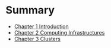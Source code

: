 # Summary

* [Chapter 1 Introduction](chapter1.md)
* [Chapter 2 Computing Infrastructures](./chapter2.md)
* [Chapter 3 Clusters](chapter_3/chapter3.md)


